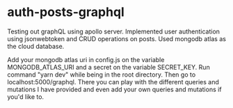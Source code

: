 # auth-posts-graphql
Testing out graphQL using apollo server. Implemented user authentication using jsonwebtoken and CRUD operations on posts. Used mongodb atlas as the cloud database.

Add your mongodb atlas uri in config.js on the variable MONGODB_ATLAS_URI and a secret on the variable SECRET_KEY. Run command "yarn dev" while being in the root directory.
Then go to localhost:5000/graphql. There you can play with the different queries and mutations I have provided and even add your own queries and mutations if you'd like to.
